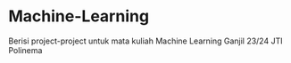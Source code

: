# Machine-Learning
Berisi project-project  untuk mata kuliah Machine Learning Ganjil 23/24 JTI Polinema
